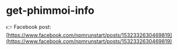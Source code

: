 # get-phimmoi-info

👉 Facebook post: [https://www.facebook.com/npmrunstart/posts/1532332630469819](https://www.facebook.com/npmrunstart/posts/1532332630469819)

